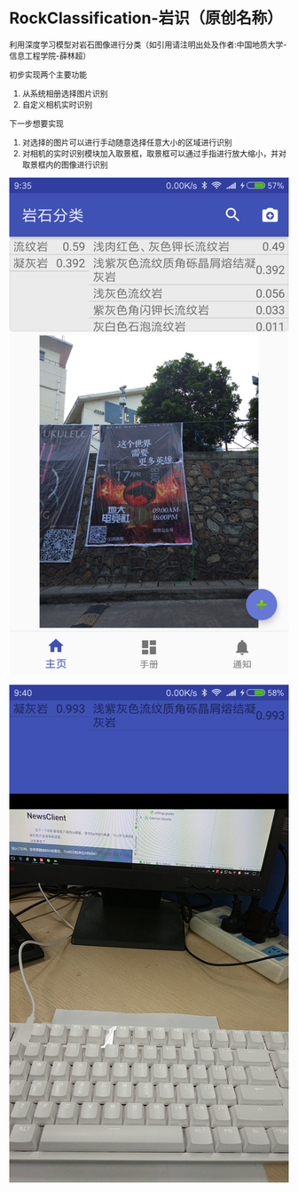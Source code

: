 # RockClassification-岩识（原创名称）
利用深度学习模型对岩石图像进行分类（如引用请注明出处及作者:中国地质大学-信息工程学院-薛林超）

初步实现两个主要功能
1. 从系统相册选择图片识别
2. 自定义相机实时识别

下一步想要实现
1. 对选择的图片可以进行手动随意选择任意大小的区域进行识别
2. 对相机的实时识别模块加入取景框，取景框可以通过手指进行放大缩小，并对取景框内的图像进行识别

![从系统相册选择图片识别](https://github.com/xuelinchao/RockClassification/raw/master/Screenshots/main_fragment.png)

![自定义相机实时识别](https://github.com/xuelinchao/RockClassification/raw/master/Screenshots/classifier_activity.png)
